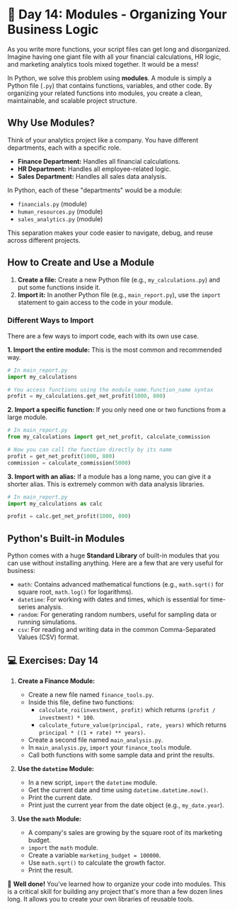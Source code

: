 # 📘 Day 14: Modules - Organizing Your Business Logic

As you write more functions, your script files can get long and disorganized. Imagine having one giant file with all your financial calculations, HR logic, and marketing analytics tools mixed together. It would be a mess!

In Python, we solve this problem using **modules**. A module is simply a Python file (`.py`) that contains functions, variables, and other code. By organizing your related functions into modules, you create a clean, maintainable, and scalable project structure.

## Why Use Modules?

Think of your analytics project like a company. You have different departments, each with a specific role.

* **Finance Department:** Handles all financial calculations.
* **HR Department:** Handles all employee-related logic.
* **Sales Department:** Handles all sales data analysis.

In Python, each of these "departments" would be a module:

* `financials.py` (module)
* `human_resources.py` (module)
* `sales_analytics.py` (module)

This separation makes your code easier to navigate, debug, and reuse across different projects.

## How to Create and Use a Module

1. **Create a file:** Create a new Python file (e.g., `my_calculations.py`) and put some functions inside it.
2. **Import it:** In another Python file (e.g., `main_report.py`), use the `import` statement to gain access to the code in your module.

### Different Ways to Import

There are a few ways to import code, each with its own use case.

**1. Import the entire module:**
This is the most common and recommended way.

```python
# In main_report.py
import my_calculations

# You access functions using the module_name.function_name syntax
profit = my_calculations.get_net_profit(1000, 800)
```

**2. Import a specific function:**
If you only need one or two functions from a large module.

```python
# In main_report.py
from my_calculations import get_net_profit, calculate_commission

# Now you can call the function directly by its name
profit = get_net_profit(1000, 800)
commission = calculate_commission(5000)
```

**3. Import with an alias:**
If a module has a long name, you can give it a shorter alias. This is extremely common with data analysis libraries.

```python
# In main_report.py
import my_calculations as calc

profit = calc.get_net_profit(1000, 800)
```

## Python's Built-in Modules

Python comes with a huge **Standard Library** of built-in modules that you can use without installing anything. Here are a few that are very useful for business:

* `math`: Contains advanced mathematical functions (e.g., `math.sqrt()` for square root, `math.log()` for logarithms).
* `datetime`: For working with dates and times, which is essential for time-series analysis.
* `random`: For generating random numbers, useful for sampling data or running simulations.
* `csv`: For reading and writing data in the common Comma-Separated Values (CSV) format.

## 💻 Exercises: Day 14

1. **Create a Finance Module:**
    * Create a new file named `finance_tools.py`.
    * Inside this file, define two functions:
        * `calculate_roi(investment, profit)` which returns `(profit / investment) * 100`.
        * `calculate_future_value(principal, rate, years)` which returns `principal * ((1 + rate) ** years)`.
    * Create a second file named `main_analysis.py`.
    * In `main_analysis.py`, `import` your `finance_tools` module.
    * Call both functions with some sample data and print the results.

2. **Use the `datetime` Module:**
    * In a new script, `import` the `datetime` module.
    * Get the current date and time using `datetime.datetime.now()`.
    * Print the current date.
    * Print just the current year from the date object (e.g., `my_date.year`).

3. **Use the `math` Module:**
    * A company's sales are growing by the square root of its marketing budget.
    * `import` the `math` module.
    * Create a variable `marketing_budget = 100000`.
    * Use `math.sqrt()` to calculate the growth factor.
    * Print the result.

🎉 **Well done!** You've learned how to organize your code into modules. This is a critical skill for building any project that's more than a few dozen lines long. It allows you to create your own libraries of reusable tools.
